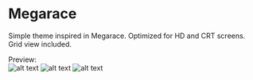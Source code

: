 # Megarace

Simple theme inspired in Megarace.
Optimized for HD and CRT screens.
Grid view included.

Preview:</br>
![alt text](https://github.com/Sakitoshi/es-theme-Megarace-HD/blob/master/megarace-hd_01.png)
![alt text](https://github.com/Sakitoshi/es-theme-Megarace-HD/blob/master/megarace-hd_02.png)
![alt text](https://github.com/Sakitoshi/es-theme-Megarace-HD/blob/master/megarace-hd_03.png)